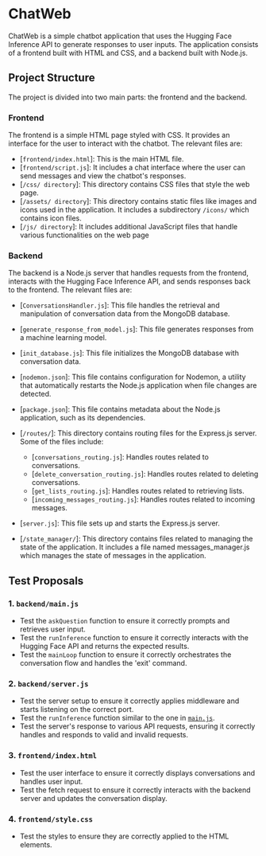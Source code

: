 # ChatWeb

ChatWeb is a simple chatbot application that uses the Hugging Face Inference API to generate responses to user inputs. The application consists of a frontend built with HTML and CSS, and a backend built with Node.js.

## Project Structure

The project is divided into two main parts: the frontend and the backend.

### Frontend

The frontend is a simple HTML page styled with CSS. It provides an interface for the user to interact with the chatbot. The relevant files are:

- [`frontend/index.html`]: This is the main HTML file.
- [`frontend/script.js`]: It includes a chat interface where the user can send messages and view the chatbot's responses.
- [`/css/ directory`]: This directory contains CSS files that style the web page.
- [`/assets/ directory`]: This directory contains static files like images and icons used in the application. It includes a   subdirectory `/icons/` which contains icon files.
- [`/js/ directory`]: It includes additional JavaScript files that handle various functionalities on the web page

### Backend

The backend is a Node.js server that handles requests from the frontend, interacts with the Hugging Face Inference API, and sends responses back to the frontend. The relevant files are:

- [`ConversationsHandler.js`]: This file handles the retrieval and manipulation of conversation data from the MongoDB database.
- [`generate_response_from_model.js`]: This file generates responses from a machine learning model.
- [`init_database.js`]: This file initializes the MongoDB database with conversation data.
- [`nodemon.json`]: This file contains configuration for Nodemon, a utility that automatically restarts the Node.js application when file changes are detected.
- [`package.json`]: This file contains metadata about the Node.js application, such as its dependencies.

- [`/routes/`]: This directory contains routing files for the Express.js server. Some of the files include:
  - [`conversations_routing.js`]: Handles routes related to conversations.
  - [`delete_conversation_routing.js`]: Handles routes related to deleting conversations.
  - [`get_lists_routing.js`]: Handles routes related to retrieving lists.
  - [`incoming_messages_routing.js`]: Handles routes related to incoming messages.
 
- [`server.js`]: This file sets up and starts the Express.js server.
- [`/state_manager/`]: This directory contains files related to managing the state of the application. It includes a file named messages_manager.js which manages the state of messages in the application.

## Test Proposals

### 1. `backend/main.js`
- Test the `askQuestion` function to ensure it correctly prompts and retrieves user input.
- Test the `runInference` function to ensure it correctly interacts with the Hugging Face API and returns the expected results.
- Test the `mainLoop` function to ensure it correctly orchestrates the conversation flow and handles the 'exit' command. 

### 2. `backend/server.js`
- Test the server setup to ensure it correctly applies middleware and starts listening on the correct port.
- Test the `runInference` function similar to the one in [`main.js`](command:_github.copilot.openSymbolInFile?%5B%22frontend%2Findex.html%22%2C%22main.js%22%5D "frontend/index.html").
- Test the server's response to various API requests, ensuring it correctly handles and responds to valid and invalid requests.

### 3. `frontend/index.html`
- Test the user interface to ensure it correctly displays conversations and handles user input.
- Test the fetch request to ensure it correctly interacts with the backend server and updates the conversation display.

### 4. `frontend/style.css`
- Test the styles to ensure they are correctly applied to the HTML elements.

